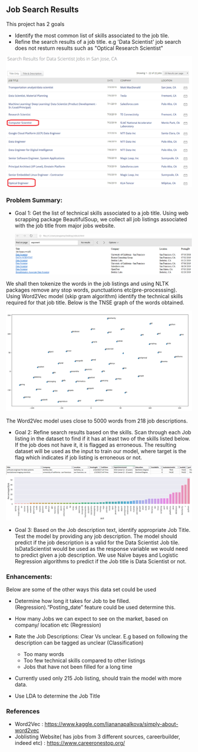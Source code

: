 ## Job Search Results

This project has 2 goals
  * Identify the most common list of skills associated to the job tile. 
  * Refine the search results of a job title. e.g 'Data Scientist' job search does not resturn results such as "Optical Research   Scientist"
  
  <img src="Images/JobSearchResults.png" />
 
 ### Problem Summary:

* Goal 1: Get the list of technical skills associated to a job title.
Using web scrapping package BeautifulSoup, we collect all job listings associated with the job title from major jobs website.

  <img src="Images/JobSearchResults-BeautifulSoup.png" />


We shall then tokenize the words in the job listings and using NLTK packages remove any stop words, punctuations etc(pre-processsing). Using Word2Vec model (skip gram algorithm) identify the technical skills required for that job title. Below is the TNSE graph of the words obtained. 

<img src="Images/Words.png" />

The Word2Vec model uses close to 5000 words from 218 job descriptions. 


* Goal 2: Refine search results based on the skills.
Scan through each Job listing in the dataset to find if it has at least two of the skills listed below. If the job does not have it, it is flagged as erroneous. The resulting dataset will be used as the input to train our model, where target is the flag which indicates if job listing is erroneous or not.

<img src="Images/JobListExcel.png" />

<img src="Images/WordFreq.png" />


* Goal 3: Based on the Job description text, identify appropriate Job Title.
Test the model by providing any job description. The model should predict if the job description is a valid for the Data Scientist Job tile.  IsDataScientist would be used as the response variable we would need to predict given a job description. We use Naïve bayes and Logistic Regression algorithms to predict if the Job title is Data Scientist or not. 

### Enhancements:
Below are some of the other ways this data set could be used

* Determine how long it takes for Job to be filled.(Regression).“Posting_date” feature could be used determine this.
  
* How many Jobs we can expect to see on the market, based on company/ location etc (Regression)

* Rate the Job Descriptions: Clear Vs unclear. E.g based on following the description can be tagged as unclear (Classification)
  * Too many words
  * Too few technical skills compared to other listings 
  * Jobs that have not been filled for a long time 
  
* Currently used only 215 Job listing, should train the model with more data.

* Use LDA to determine the Job Title

### References

* Word2Vec : https://www.kaggle.com/liananapalkova/simply-about-word2vec
* Joblisting Website( has jobs from 3 different sources, careerbuilder, indeed etc) : https://www.careeronestop.org/

